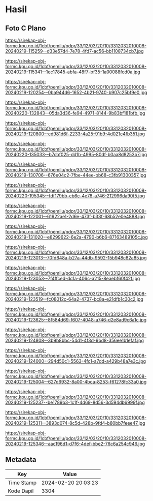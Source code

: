# Hasil

## Foto C Plano

https://sirekap-obj-formc.kpu.go.id/1cbf/pemilu/pdpr/33/12/03/20/10/3312032010008-20240219-115259--d33e57d4-7e78-4fd7-ac56-bb1108734cb7.jpg

https://sirekap-obj-formc.kpu.go.id/1cbf/pemilu/pdpr/33/12/03/20/10/3312032010008-20240219-115341--1ec17845-abfa-48f7-bf35-1a00088fcd0a.jpg

https://sirekap-obj-formc.kpu.go.id/1cbf/pemilu/pdpr/33/12/03/20/10/3312032010008-20240219-120254--0ba944d6-1652-4b21-9740-b907c25bf9e0.jpg

https://sirekap-obj-formc.kpu.go.id/1cbf/pemilu/pdpr/33/12/03/20/10/3312032010008-20240220-132843--05da3d36-fe94-4971-8144-9b83bf181bfb.jpg

https://sirekap-obj-formc.kpu.go.id/1cbf/pemilu/pdpr/33/12/03/20/10/3312032010008-20240219-120800--cd981d6f-2233-4a25-91b9-4d021c4fb351.jpg

https://sirekap-obj-formc.kpu.go.id/1cbf/pemilu/pdpr/33/12/03/20/10/3312032010008-20240220-135033--b7cbf025-dd1b-4995-80df-b0aa8d8253b7.jpg

https://sirekap-obj-formc.kpu.go.id/1cbf/pemilu/pdpr/33/12/03/20/10/3312032010008-20240219-130706--676e04c2-7fbe-44ee-bb68-c3fb91300357.jpg

https://sirekap-obj-formc.kpu.go.id/1cbf/pemilu/pdpr/33/12/03/20/10/3312032010008-20240220-195345--fdf179bb-cb6c-4e78-a746-212996da90f5.jpg

https://sirekap-obj-formc.kpu.go.id/1cbf/pemilu/pdpr/33/12/03/20/10/3312032010008-20240219-122001--61922ae1-2d6e-473f-b33f-68b52e0e4888.jpg

https://sirekap-obj-formc.kpu.go.id/1cbf/pemilu/pdpr/33/12/03/20/10/3312032010008-20240219-131020--e8299622-6e2a-4790-b6b6-87163489105c.jpg

https://sirekap-obj-formc.kpu.go.id/1cbf/pemilu/pdpr/33/12/03/20/10/3312032010008-20240219-123013--70fd648a-b27a-44db-9592-15b948c82a85.jpg

https://sirekap-obj-formc.kpu.go.id/1cbf/pemilu/pdpr/33/12/03/20/10/3312032010008-20240219-123053--7f4ffced-dc1a-406c-a215-8eaebf60f42f.jpg

https://sirekap-obj-formc.kpu.go.id/1cbf/pemilu/pdpr/33/12/03/20/10/3312032010008-20240219-123519--fc08012c-64a2-4737-bc8a-e21dfb1c30c2.jpg

https://sirekap-obj-formc.kpu.go.id/1cbf/pemilu/pdpr/33/12/03/20/10/3312032010008-20240219-123625--8f584d69-f607-4048-a746-d2e8ad9c6a1c.jpg

https://sirekap-obj-formc.kpu.go.id/1cbf/pemilu/pdpr/33/12/03/20/10/3312032010008-20240219-124808--3b9b8bbc-54d1-4f3d-9bd8-356ee1b1efaf.jpg

https://sirekap-obj-formc.kpu.go.id/1cbf/pemilu/pdpr/33/12/03/20/10/3312032010008-20240219-124000--294d50c1-5563-4fc1-a7dd-a429b48a7e3c.jpg

https://sirekap-obj-formc.kpu.go.id/1cbf/pemilu/pdpr/33/12/03/20/10/3312032010008-20240219-125004--627d6932-8a00-4bca-8253-f61278fc33a0.jpg

https://sirekap-obj-formc.kpu.go.id/1cbf/pemilu/pdpr/33/12/03/20/10/3312032010008-20240219-125237--be1789b3-1c1f-4d69-8d56-3d594db6999f.jpg

https://sirekap-obj-formc.kpu.go.id/1cbf/pemilu/pdpr/33/12/03/20/10/3312032010008-20240219-125311--3893d074-8c5d-428b-9fd4-b80bb7feee47.jpg

https://sirekap-obj-formc.kpu.go.id/1cbf/pemilu/pdpr/33/12/03/20/10/3312032010008-20240219-125346--aac196d1-d7f6-4def-bbe2-76c6a254c946.jpg


## Metadata

| Key        | Value               |
| ---------- | ------------------- |
| Time Stamp | 2024-02-20 20:03:23 |
| Kode Dapil | 3304                |



